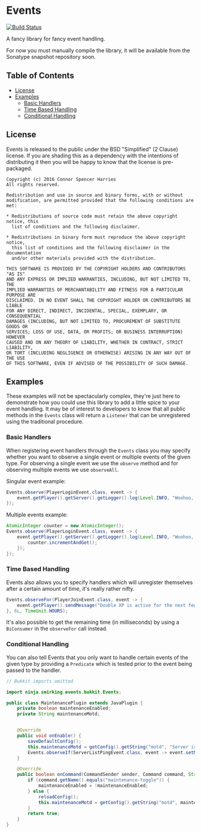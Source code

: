 # Events

[![Build Status](https://travis-ci.org/Fireflies/bukkit-events-api.svg?branch=master)](https://travis-ci.org/Fireflies/bukkit-events-api)

A fancy library for fancy event handling.

For now you must manually compile the library, it will be available from the Sonatype snapshot repository soon.

## Table of Contents

- [License](#license)
- [Examples](#examples)
    - [Basic Handlers](#basic-handlers)
    - [Time Based Handling](#time-based-handling)
    - [Conditional Handling](#conditional-handling)

## License

Events is released to the public under the BSD "Simplified" (2 Clause) license.
If you are shading this as a dependency with the intentions of distributing it
then you will be happy to know that the license is pre-packaged.

```
Copyright (c) 2016 Connor Spencer Harries
All rights reserved.

Redistribution and use in source and binary forms, with or without
modification, are permitted provided that the following conditions are met:

* Redistributions of source code must retain the above copyright notice, this
  list of conditions and the following disclaimer.

* Redistributions in binary form must reproduce the above copyright notice,
  this list of conditions and the following disclaimer in the documentation
  and/or other materials provided with the distribution.

THIS SOFTWARE IS PROVIDED BY THE COPYRIGHT HOLDERS AND CONTRIBUTORS "AS IS"
AND ANY EXPRESS OR IMPLIED WARRANTIES, INCLUDING, BUT NOT LIMITED TO, THE
IMPLIED WARRANTIES OF MERCHANTABILITY AND FITNESS FOR A PARTICULAR PURPOSE ARE
DISCLAIMED. IN NO EVENT SHALL THE COPYRIGHT HOLDER OR CONTRIBUTORS BE LIABLE
FOR ANY DIRECT, INDIRECT, INCIDENTAL, SPECIAL, EXEMPLARY, OR CONSEQUENTIAL
DAMAGES (INCLUDING, BUT NOT LIMITED TO, PROCUREMENT OF SUBSTITUTE GOODS OR
SERVICES; LOSS OF USE, DATA, OR PROFITS; OR BUSINESS INTERRUPTION) HOWEVER
CAUSED AND ON ANY THEORY OF LIABILITY, WHETHER IN CONTRACT, STRICT LIABILITY,
OR TORT (INCLUDING NEGLIGENCE OR OTHERWISE) ARISING IN ANY WAY OUT OF THE USE
OF THIS SOFTWARE, EVEN IF ADVISED OF THE POSSIBILITY OF SUCH DAMAGE.
```

## Examples

These examples will not be spectacularly complex, they're just here to demonstrate how you could use this
library to add a little spice to your event handling. It may be of interest to developers to know that
all public methods in the `Events` class will return a `Listener` that can be unregistered using the
traditional procedure.

### Basic Handlers

When registering event handlers through the `Events` class you may specify whether you want to observe
a single event or multiple events of the given type. For observing a single event we use the `observe`
method and for observing multiple events we use `observeAll`.

Singular event example:
```java
Events.observe(PlayerLoginEvent.class, event -> {
    event.getPlayer().getServer().getLogger().log(Level.INFO, "Woohoo, that's out first player for today!");
});
```

Multiple events example:
```java
AtomicInteger counter = new AtomicInteger();
Events.observe(PlayerLoginEvent.class, event -> {
    event.getPlayer().getServer().getLogger().log(Level.INFO, "Woohoo, {0} players have logged in today!", new Object[] {
        counter.incrementAndGet();
    });
});
```

### Time Based Handling

Events also allows you to specify handlers which will unregister themselves after a certain
amount of time, it's really rather nifty.

```java
Events.observeFor(PlayerJoinEvent.class, event -> {
    event.getPlayer().sendMessage("Double XP is active for the next few hours!");
}, 6L, TimeUnit.HOURS);
```

It's also possible to get the remaining time (in milliseconds) by using a `BiConsumer` in the
`observeFor` call instead.

### Conditional Handling

You can also tell Events that you only want to handle certain events of the given type by
providing a `Predicate` which is tested prior to the event being passed to the handler.

```java
// Bukkit imports omitted

import ninja.smirking.events.bukkit.Events;

public class MaintenancePlugin extends JavaPlugin {
    private boolean maintenanceEnabled;
    private String maintenanceMotd;


    @Override
    public void onEnable() {
        saveDefaultConfig();
        this.maintenanceMotd = getConfig().getString("motd", "Server is currently in maintenance mode.");
        Events.observeIf(ServerListPingEvent.class, event -> event.setMotd(maintenanceMotd), event -> maintenanceEnabled);
    }

    @Override
    public boolean onCommand(CommandSender sender, Command command, String label, String[] args) {
        if (command.getName().equals("maintenance-toggle")) {
            maintenanceEnabled = !maintenanceEnabled;
        } else {
            reloadConfig();
            this.maintenanceMotd = getConfig().getString("motd", maintenanceMotd);
        }
        return true;
    }
}
```